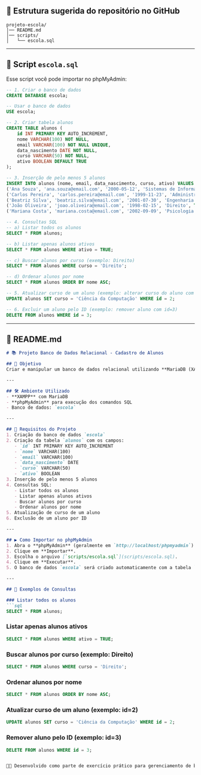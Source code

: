 ## 📂 Estrutura sugerida do repositório no GitHub

```
projeto-escola/
│── README.md
│── scripts/
│   └── escola.sql
```

---

## 📄 Script `escola.sql`

Esse script você pode importar no phpMyAdmin:

```sql
-- 1. Criar o banco de dados
CREATE DATABASE escola;

-- Usar o banco de dados
USE escola;

-- 2. Criar tabela alunos
CREATE TABLE alunos (
    id INT PRIMARY KEY AUTO_INCREMENT,
    nome VARCHAR(100) NOT NULL,
    email VARCHAR(100) NOT NULL UNIQUE,
    data_nascimento DATE NOT NULL,
    curso VARCHAR(50) NOT NULL,
    ativo BOOLEAN DEFAULT TRUE
);

-- 3. Inserção de pelo menos 5 alunos
INSERT INTO alunos (nome, email, data_nascimento, curso, ativo) VALUES
('Ana Souza', 'ana.souza@email.com', '2000-05-12', 'Sistemas de Informação', TRUE),
('Carlos Pereira', 'carlos.pereira@email.com', '1999-11-23', 'Administração', TRUE),
('Beatriz Silva', 'beatriz.silva@email.com', '2001-07-30', 'Engenharia Civil', FALSE),
('João Oliveira', 'joao.oliveira@email.com', '1998-02-15', 'Direito', TRUE),
('Mariana Costa', 'mariana.costa@email.com', '2002-09-09', 'Psicologia', TRUE);

-- 4. Consultas SQL
-- a) Listar todos os alunos
SELECT * FROM alunos;

-- b) Listar apenas alunos ativos
SELECT * FROM alunos WHERE ativo = TRUE;

-- c) Buscar alunos por curso (exemplo: Direito)
SELECT * FROM alunos WHERE curso = 'Direito';

-- d) Ordenar alunos por nome
SELECT * FROM alunos ORDER BY nome ASC;

-- 5. Atualizar curso de um aluno (exemplo: alterar curso do aluno com id=2)
UPDATE alunos SET curso = 'Ciência da Computação' WHERE id = 2;

-- 6. Excluir um aluno pelo ID (exemplo: remover aluno com id=3)
DELETE FROM alunos WHERE id = 3;
```

---

## 📘 README.md

````markdown
# 📚 Projeto Banco de Dados Relacional - Cadastro de Alunos

## 🎯 Objetivo
Criar e manipular um banco de dados relacional utilizando **MariaDB (XAMPP)**, com foco em operações básicas de SQL para gerenciar alunos de uma instituição de ensino.

---

## 🛠️ Ambiente Utilizado
- **XAMPP** com MariaDB
- **phpMyAdmin** para execução dos comandos SQL
- Banco de dados: `escola`

---

## 📌 Requisitos do Projeto
1. Criação do banco de dados `escola`
2. Criação da tabela `alunos` com os campos:
   - `id` INT PRIMARY KEY AUTO_INCREMENT  
   - `nome` VARCHAR(100)  
   - `email` VARCHAR(100)  
   - `data_nascimento` DATE  
   - `curso` VARCHAR(50)  
   - `ativo` BOOLEAN  
3. Inserção de pelo menos 5 alunos
4. Consultas SQL:
   - Listar todos os alunos
   - Listar apenas alunos ativos
   - Buscar alunos por curso
   - Ordenar alunos por nome
5. Atualização de curso de um aluno
6. Exclusão de um aluno por ID

---

## ▶️ Como Importar no phpMyAdmin
1. Abra o **phpMyAdmin** (geralmente em `http://localhost/phpmyadmin`).
2. Clique em **Importar**.
3. Escolha o arquivo [`scripts/escola.sql`](scripts/escola.sql).
4. Clique em **Executar**.
5. O banco de dados `escola` será criado automaticamente com a tabela `alunos` e dados de exemplo.

---

## 🧪 Exemplos de Consultas

### Listar todos os alunos
```sql
SELECT * FROM alunos;
````

### Listar apenas alunos ativos

```sql
SELECT * FROM alunos WHERE ativo = TRUE;
```

### Buscar alunos por curso (exemplo: Direito)

```sql
SELECT * FROM alunos WHERE curso = 'Direito';
```

### Ordenar alunos por nome

```sql
SELECT * FROM alunos ORDER BY nome ASC;
```

### Atualizar curso de um aluno (exemplo: id=2)

```sql
UPDATE alunos SET curso = 'Ciência da Computação' WHERE id = 2;
```

### Remover aluno pelo ID (exemplo: id=3)

```sql
DELETE FROM alunos WHERE id = 3;


👩‍💻 Desenvolvido como parte de exercício prático para gerenciamento de bancos de dados relacionais com MariaDB.

